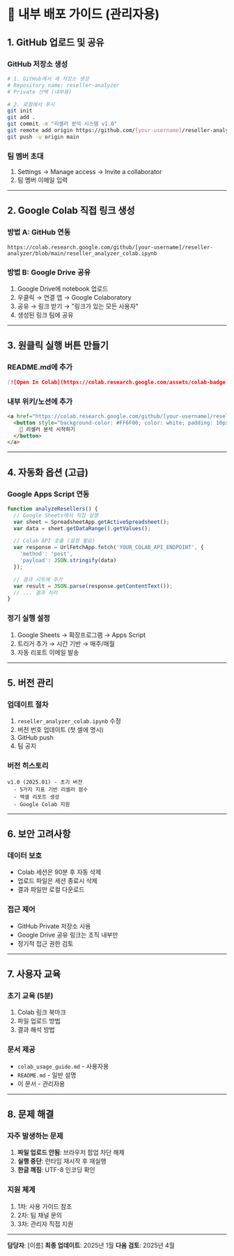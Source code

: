 # 🚀 내부 배포 가이드 (관리자용)

## 1. GitHub 업로드 및 공유

### GitHub 저장소 생성
```bash
# 1. GitHub에서 새 저장소 생성
# Repository name: reseller-analyzer
# Private 선택 (내부용)

# 2. 로컬에서 푸시
git init
git add .
git commit -m "리셀러 분석 시스템 v1.0"
git remote add origin https://github.com/[your-username]/reseller-analyzer.git
git push -u origin main
```

### 팀 멤버 초대
1. Settings → Manage access → Invite a collaborator
2. 팀 멤버 이메일 입력

---

## 2. Google Colab 직접 링크 생성

### 방법 A: GitHub 연동
```
https://colab.research.google.com/github/[your-username]/reseller-analyzer/blob/main/reseller_analyzer_colab.ipynb
```

### 방법 B: Google Drive 공유
1. Google Drive에 notebook 업로드
2. 우클릭 → 연결 앱 → Google Colaboratory
3. 공유 → 링크 받기 → "링크가 있는 모든 사용자"
4. 생성된 링크 팀에 공유

---

## 3. 원클릭 실행 버튼 만들기

### README.md에 추가
```markdown
[![Open In Colab](https://colab.research.google.com/assets/colab-badge.svg)](https://colab.research.google.com/github/[your-username]/reseller-analyzer/blob/main/reseller_analyzer_colab.ipynb)
```

### 내부 위키/노션에 추가
```html
<a href="https://colab.research.google.com/github/[your-username]/reseller-analyzer/blob/main/reseller_analyzer_colab.ipynb" target="_blank">
  <button style="background-color: #FF6F00; color: white; padding: 10px 20px; border: none; border-radius: 5px; font-size: 16px; cursor: pointer;">
    🚀 리셀러 분석 시작하기
  </button>
</a>
```

---

## 4. 자동화 옵션 (고급)

### Google Apps Script 연동
```javascript
function analyzeResellers() {
  // Google Sheets에서 직접 실행
  var sheet = SpreadsheetApp.getActiveSpreadsheet();
  var data = sheet.getDataRange().getValues();

  // Colab API 호출 (설정 필요)
  var response = UrlFetchApp.fetch('YOUR_COLAB_API_ENDPOINT', {
    'method': 'post',
    'payload': JSON.stringify(data)
  });

  // 결과 시트에 추가
  var result = JSON.parse(response.getContentText());
  // ... 결과 처리
}
```

### 정기 실행 설정
1. Google Sheets → 확장프로그램 → Apps Script
2. 트리거 추가 → 시간 기반 → 매주/매월
3. 자동 리포트 이메일 발송

---

## 5. 버전 관리

### 업데이트 절차
1. `reseller_analyzer_colab.ipynb` 수정
2. 버전 번호 업데이트 (첫 셀에 명시)
3. GitHub push
4. 팀 공지

### 버전 히스토리
```
v1.0 (2025.01) - 초기 버전
  - 5가지 지표 기반 리셀러 점수
  - 엑셀 리포트 생성
  - Google Colab 지원
```

---

## 6. 보안 고려사항

### 데이터 보호
- Colab 세션은 90분 후 자동 삭제
- 업로드 파일은 세션 종료시 삭제
- 결과 파일만 로컬 다운로드

### 접근 제어
- GitHub Private 저장소 사용
- Google Drive 공유 링크는 조직 내부만
- 정기적 접근 권한 검토

---

## 7. 사용자 교육

### 초기 교육 (5분)
1. Colab 링크 북마크
2. 파일 업로드 방법
3. 결과 해석 방법

### 문서 제공
- `colab_usage_guide.md` - 사용자용
- `README.md` - 일반 설명
- 이 문서 - 관리자용

---

## 8. 문제 해결

### 자주 발생하는 문제
1. **파일 업로드 안됨**: 브라우저 팝업 차단 해제
2. **실행 중단**: 런타임 재시작 후 재실행
3. **한글 깨짐**: UTF-8 인코딩 확인

### 지원 체계
1. 1차: 사용 가이드 참조
2. 2차: 팀 채널 문의
3. 3차: 관리자 직접 지원

---

**담당자**: [이름]
**최종 업데이트**: 2025년 1월
**다음 검토**: 2025년 4월